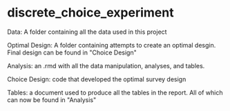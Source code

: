 # discrete_choice_experiment

Data:  A folder containing all the data used in this project

Optimal Design: A folder containing attempts to create an optimal desgin. Final design can be found in "Choice Design"

Analysis: an .rmd with all the data manipulation, analyses, and tables. 

Choice Design: code that developed the optimal survey design

Tables: a document used to produce all the tables in the report. All of which can now be found in "Analysis"



